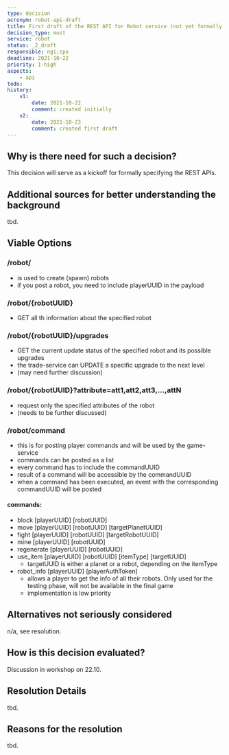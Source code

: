 ```yaml
---
type: decision
acronym: robot-api-draft
title: First draft of the REST API for Robot service (not yet formally specified)
decision_type: must
service: robot
status: _2_draft
responsible: ngi;cpo
deadline: 2021-10-22
priority: 1-high
aspects: 
    - api
todo:
history:
    v1:
        date: 2021-10-22
        comment: created initially
    v2:
        date: 2021-10-23
        comment: created first draft    
---
```


## Why is there need for such a decision?

This decision will serve as a kickoff for formally specifying the REST APIs.

## Additional sources for better understanding the background

tbd.

## Viable Options

### /robot/
- is used to create (spawn) robots
- if you post a robot, you need to include playerUUID in the payload

### /robot/{robotUUID}
- GET all th information about the specified robot

### /robot/{robotUUID}/upgrades
- GET the current update status of the specified robot and its possible upgrades
- the trade-service can UPDATE a specific upgrade to the next level
- (may need further discussion)

### /robot/{robotUUID}?attribute=att1,att2,att3,…,attN
- request only the specified attributes of the robot
- (needs to be further discussed)

### /robot/command
- this is for posting player commands and will be used by the game-service
- commands can be posted as a list
- every command has to include the commandUUID
- result of a command will be accessible by the commandUUID
- when a command has been executed, an event with the corresponding commandUUID will be posted

#### commands:
- block [playerUUID] [robotUUID]
- move [playerUUID] [robotUUID] [targetPlanetUUID]
- fight [playerUUID] [robotUUID] [targetRobotUUID]
- mine [playerUUID] [robotUUID]
- regenerate [playerUUID] [robotUUID]
- use_item [playerUUID] [robotUUID] [itemType] [targetUUID]
    - targetUUID is either a planet or a robot, depending on the itemType
- robot_info [playerUUID] [playerAuthToken]
    - allows a player to get the info of all their robots. Only used for the testing phase, will not be available in the final game
    - implementation is low priority


## Alternatives not seriously considered

n/a, see resolution.

## How is this decision evaluated?

Discussion in workshop on 22.10.

## Resolution Details

tbd.

## Reasons for the resolution

tbd.
